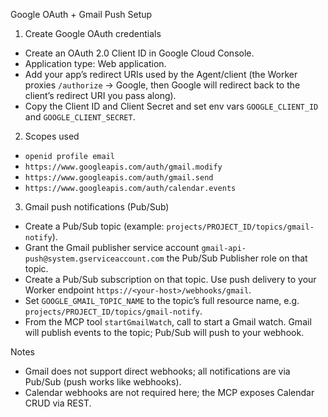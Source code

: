 Google OAuth + Gmail Push Setup

1) Create Google OAuth credentials
- Create an OAuth 2.0 Client ID in Google Cloud Console.
- Application type: Web application.
- Add your app’s redirect URIs used by the Agent/client (the Worker proxies `/authorize` → Google, then Google will redirect back to the client’s redirect URI you pass along).
- Copy the Client ID and Client Secret and set env vars `GOOGLE_CLIENT_ID` and `GOOGLE_CLIENT_SECRET`.

2) Scopes used
- `openid profile email`
- `https://www.googleapis.com/auth/gmail.modify`
- `https://www.googleapis.com/auth/gmail.send`
- `https://www.googleapis.com/auth/calendar.events`

3) Gmail push notifications (Pub/Sub)
- Create a Pub/Sub topic (example: `projects/PROJECT_ID/topics/gmail-notify`).
- Grant the Gmail publisher service account `gmail-api-push@system.gserviceaccount.com` the Pub/Sub Publisher role on that topic.
- Create a Pub/Sub subscription on that topic. Use push delivery to your Worker endpoint `https://<your-host>/webhooks/gmail`.
- Set `GOOGLE_GMAIL_TOPIC_NAME` to the topic’s full resource name, e.g. `projects/PROJECT_ID/topics/gmail-notify`.
- From the MCP tool `startGmailWatch`, call to start a Gmail watch. Gmail will publish events to the topic; Pub/Sub will push to your webhook.

Notes
- Gmail does not support direct webhooks; all notifications are via Pub/Sub (push works like webhooks).
- Calendar webhooks are not required here; the MCP exposes Calendar CRUD via REST.


